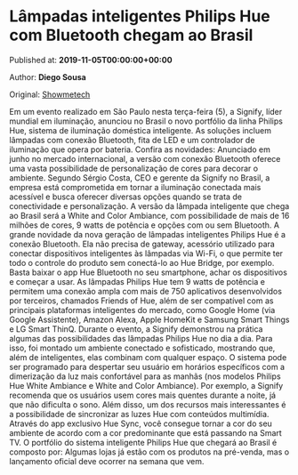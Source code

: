 
# Lâmpadas inteligentes Philips Hue com Bluetooth chegam ao Brasil

Published at: **2019-11-05T00:00:00+00:00**

Author: **Diego Sousa**

Original: [Showmetech](https://www.showmetech.com.br/lampadas-inteligentes-philips-hue-brasil/)

Em um evento realizado em São Paulo nesta terça-feira (5), a Signify, líder mundial em iluminação, anunciou no Brasil o novo portfólio da linha Philips Hue, sistema de iluminação doméstica inteligente. As soluções incluem lâmpadas com conexão Bluetooth, fita de LED e um controlador de iluminação que opera por bateria. Confira as novidades:
Anunciado em junho no mercado internacional, a versão com conexão Bluetooth oferece uma vasta possibilidade de personalização de cores para decorar o ambiente. Segundo Sérgio Costa, CEO e gerente da Signify no Brasil, a empresa está comprometida em tornar a iluminação conectada mais acessível e busca oferecer diversas opções quando se trata de conectividade e personalização.
A versão da lâmpada inteligente que chega ao Brasil será a White and Color Ambiance, com possibilidade de mais de 16 milhões de cores, 9 watts de potência e opções com ou sem Bluetooth.
A grande novidade da nova geração de lâmpadas inteligentes Philips Hue é a conexão Bluetooth. Ela não precisa de gateway, acessório utilizado para conectar dispositivos inteligentes às lâmpadas via Wi-Fi, o que permite ter todo o controle do produto sem conectá-lo ao Hue Bridge, por exemplo. Basta baixar o app Hue Bluetooth no seu smartphone, achar os dispositivos e começar a usar.
As lâmpadas Philips Hue tem 9 watts de potência e permitem uma conexão ampla com mais de 750 aplicativos desenvolvidos por terceiros, chamados Friends of Hue, além de ser compatível com as principais plataformas inteligentes do mercado, como Google Home (via Google Assistente), Amazon Alexa, Apple HomeKit e Samsung Smart Things e LG Smart ThinQ.
Durante o evento, a Signify demonstrou na prática algumas das possibilidades das lâmpadas Philips Hue no dia a dia. Para isso, foi montado um ambiente conectado e sofisticado, mostrando que, além de inteligentes, elas combinam com qualquer espaço.
O sistema pode ser programado para despertar seu usuário em horários específicos com a dimerização da luz mais confortável para as manhãs (nos modelos Philips Hue White Ambiance e White and Color Ambiance). Por exemplo, a Signify recomenda que os usuários usem cores mais quentes durante a noite, já que não dificulta o sono.
Além disso, um dos recursos mais interessantes é a possibilidade de sincronizar as luzes Hue com conteúdos multimídia. Através do app exclusivo Hue Sync, você consegue tornar a cor do seu ambiente de acordo com a cor predominante que está passando na Smart TV.
O portfólio do sistema inteligente Philips Hue que chegará ao Brasil é composto por:
Algumas lojas já estão com os produtos na pré-venda, mas o lançamento oficial deve ocorrer na semana que vem.
